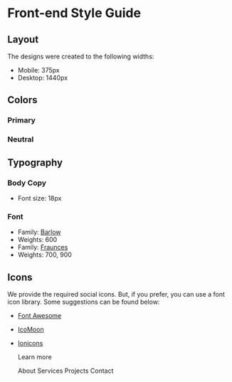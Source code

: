 # Front-end Style Guide

## Layout

The designs were created to the following widths:

- Mobile: 375px
- Desktop: 1440px

## Colors

### Primary







### Neutral



## Typography

### Body Copy

- Font size: 18px

### Font

- Family: [Barlow](https://fonts.google.com/specimen/Barlow)
- Weights: 600
- Family: [Fraunces](https://fonts.google.com/specimen/Fraunces)
- Weights: 700, 900

## Icons

We provide the required social icons. But, if you prefer, you can use a font icon library. Some suggestions can be found below:

- [Font Awesome](https://fontawesome.com)
- [IcoMoon](https://icomoon.io)
- [Ionicons](https://ionicons.com)



  
  
  

  

  
  

  

  

  

  Learn more

  
  

  
  
  

  
  
  

  
  
  

  
  
  

  About
  Services
  Projects
  Contact
